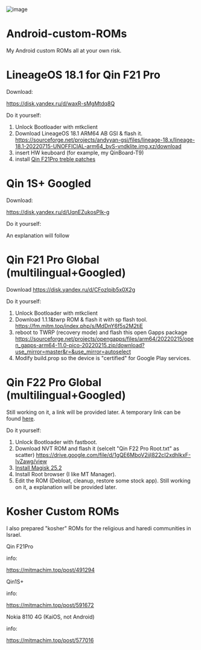 ![image](https://raw.githubusercontent.com/AshiVered/support-israel-banner/main/assets/support-israel-banner.jpg)

# Android-custom-ROMs
My Android custom ROMs
all at your own risk.
# LineageOS 18.1 for Qin F21 Pro

Download:

https://disk.yandex.ru/d/waxR-sMgMtdq8Q

Do it yourself:
1. Unlock Bootloader with mtkclient
2. Download LineageOS 18.1 ARM64 AB GSI & flash it.
https://sourceforge.net/projects/andyyan-gsi/files/lineage-18.x/lineage-18.1-20220715-UNOFFICIAL-arm64_bvS-vndklite.img.xz/download
3. insert HW keuboard (for example, my QinBoard-T9)
4. install [Qin F21Pro treble patches](https://github.com/AshiVered/Android-custom-ROMs/tree/main/Projects/Qin-F21Pro-treble-patches)
# Qin 1S+ Googled
Download:

https://disk.yandex.ru/d/UqnEZukosPIk-g

Do it yourself:

An explanation will follow
# Qin F21 Pro Global (multilingual+Googled)
Download
https://disk.yandex.ru/d/CFozlpib5x0X2g

Do it yourself:

1. Unlock Bootloader with mtkclient
2. Download 1.1.1&twrp ROM & flash it with sp flash tool.
https://fm.mitm.top/index.php/s/MdDnY6f5s2M2tiE
3. reboot to TWRP (recovery mode) and flash this open Gapps package
https://sourceforge.net/projects/opengapps/files/arm64/20220215/open_gapps-arm64-11.0-pico-20220215.zip/download?use_mirror=master&r=&use_mirror=autoselect
4. Modify build.prop so the device is "certified" for Google Play services.

# Qin F22 Pro Global (multilingual+Googled)
Still working on it, a link will be provided later. A temporary link can be found [here](https://forum.xda-developers.com/t/flash-xiaomi-qin-f22-pro-stock-firmware-with-google-play-with-and-without-root.4509111/post-88694601).

Do it yourself:

1. Unlock Bootloader with fastboot.
2. Download NVT ROM and flash it (selcelt "Qin F22 Pro Root.txt" as scatter)
https://drive.google.com/file/d/1gQE6MboV2jjI822cI2xdhlkxF-IvZawg/view
3. [Install Magisk 25.2](https://github.com/topjohnwu/Magisk/releases/tag/v25.2)
4. Install Root browser (I like MT Manager).
5. Edit the ROM (Debloat, cleanup, restore some stock app). Still working on it, a explanation will be provided later.

# Kosher Custom ROMs
I also prepared "kosher" ROMs for the religious and haredi communities in Israel.

Qin F21Pro

info:

https://mitmachim.top/post/491294


Qin1S+

info:

https://mitmachim.top/post/591672


Nokia 8110 4G (KaiOS, not Android)

info:

https://mitmachim.top/post/577016
